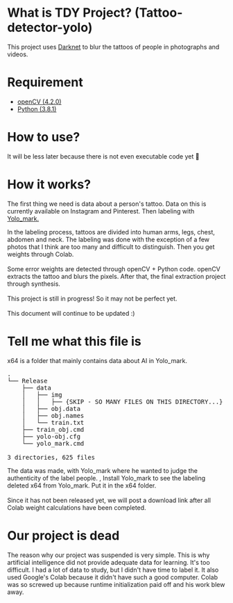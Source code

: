 # What is TDY Project? (Tattoo-detector-yolo)
This project uses <a href="https://github.com/pjreddie/darknet">Darknet</a> to blur the tattoos of people in photographs and videos. 

# Requirement
<ul>
    <li> <a href="opencv.org">openCV (4.2.0)</a> </li>
    <li> <a href="python.org">Python (3.8.1)</a> </li>
</ul>

# How to use?
It will be less later because there is not even executable code yet :thinking:

# How it works?
The first thing we need is data about a person's tattoo. Data on this is currently available on Instagram and Pinterest. Then labeling with <a href="https://github.com/AlexeyAB/Yolo_mark">Yolo_mark.</a> <br>

In the labeling process, tattoos are divided into human arms, legs, chest, abdomen and neck. The labeling was done with the exception of a few photos that I think are too many and difficult to distinguish. Then you get weights through Colab. <br> <br> 
Some error weights are detected through openCV + Python code. openCV extracts the tattoo and blurs the pixels. After that, the final extraction project through synthesis. <br> <br>
This project is still in progress! So it may not be perfect yet. <br><br>
This document will continue to be updated :)

# Tell me what this file is
x64 is a folder that mainly contains data about AI in Yolo_mark.
<pre>
.
└── Release
    ├── data
    │   ├── img
    │   │   ├── {SKIP - SO MANY FILES ON THIS DIRECTORY...}
    │   ├── obj.data
    │   ├── obj.names
    │   └── train.txt
    ├── train_obj.cmd
    ├── yolo-obj.cfg
    └── yolo_mark.cmd

3 directories, 625 files
</pre>
The data was made, with Yolo_mark where he wanted to judge the authenticity of the label people. , Install Yolo_mark to see the labeling deleted x64 from Yolo_mark. Put it in the x64 folder. <br> <br>
Since it has not been released yet, we will post a download link after all Colab weight calculations have been completed.

# Our project is dead
The reason why our project was suspended is very simple. This is why artificial intelligence did not provide adequate data for learning. It's too difficult. I had a lot of data to study, but I didn't have time to label it. It also used Google's Colab because it didn't have such a good computer. Colab was so screwed up because runtime initialization paid off and his work blew away.